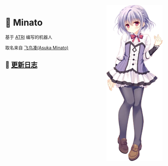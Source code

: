 <img src="minato.png" align="right" style="height:500px;width:180px;" />

# 🤖 Minato

基于 [ATRI](https://github.com/huankong-team/atri) 编写的机器人

取名来自 [飞鸟凑(Asuka Minato)](https://mzh.moegirl.org.cn/%E9%A3%9E%E9%B8%9F%E5%87%91)

## 🎉 [更新日志](./CHANGELOG.md)
